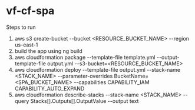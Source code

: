 # vf-cf-spa

Steps to run

1.  aws s3 create-bucket --bucket <RESOURCE_BUCKET_NAME> --region us-east-1
2.  build the app using ng build
3.  aws cloudformation package --template-file template.yml --output-template-file output.yml --s3-bucket=<RESOURCE_BUCKET_NAME>
4.  aws cloudformation deploy --template-file output.yml --stack-name <STACK_NAME> --parameter-overrides BucketName=<SPA_BUCKET_NAME> --capabilities CAPABILITY_IAM CAPABILITY_AUTO_EXPAND
5.  aws cloudformation describe-stacks --stack-name <STACK_NAME> --query Stacks[].Outputs[].OutputValue --output text
